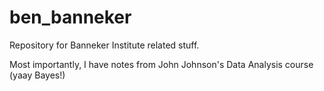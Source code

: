 # ben_banneker
Repository for Banneker Institute related stuff. 

Most importantly, I have notes from John Johnson's Data Analysis course (yaay Bayes!)
